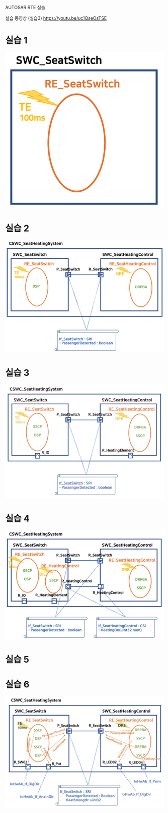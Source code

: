 AUTOSAR RTE 실습

실습 동영상 (실습3) https://youtu.be/uc1QseOsTSE

# 실습 1

![실습1](./exercise1.png)

# 실습 2

![실습2](./exercise2.png)


# 실습 3

![실습3](./exercise3.png)

# 실습 4

![실습4](./exercise4.png)

# 실습 5

# 실습 6
![실습4](./exercise6.png)
